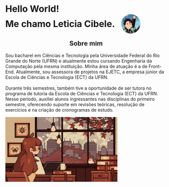 


<!-->
<h1>
    <span>Hello World!</span>
    <br>
    <span style="display: inline-flex; align-items: center;">
        Me chamo Leticia Cibele.
        <img src="imagens/fotor-20241027182025.png" alt="Imagem de Tanjiro anime demon slayer" width="60px" style="margin-left: 20px;">
    </span>
</h1>


<!-
<div style="display:flex">
    <p style="display: flex; flex-direction: column; align-items: center;"> 
        <span style="text-align:center; font-weight: bold; font-size:20px;">Sobre mim </span> 
        <br>
        Sou bacharel em Ciências e Tecnologia pela Universidade Federal do Rio Grande do Norte (UFRN) e atualmente estou cursando Engenharia da Computação pela mesma instituição. Minha área de atuação é a de Front-End. Atualmente, sou assessora de projetos na EJETC, a empresa júnior da Escola de Ciências e Tecnologia (ECT) da UFRN. <br> <br>
        Durante três semestres, também tive a oportunidade de ser tutora no programa de tutoria da Escola de Ciências e Tecnologia (ECT) da UFRN. Nesse período, auxiliei alunos ingressantes nas disciplinas do primeiro semestre, oferecendo suporte em revisões teóricas, resolução de exercícios e na criação de cronogramas de estudo.
    </p>
    <img width="350px" src="gifs/7her4ja.gif">
</div>
